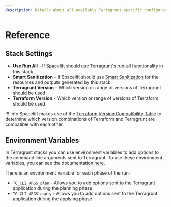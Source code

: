 ```yaml
---
description: Details about all available Terragrunt-specific configuration options.
---
```


# Reference

## Stack Settings

- **Use Run All** - If Spacelift should use Terragrunt's [run-all](https://terragrunt.gruntwork.io/docs/features/execute-terraform-commands-on-multiple-modules-at-once/) functionality in this stack.
- **Smart Sanitization** - If Spacelift should use [Smart Sanitization](../terraform/resource-sanitization.md#smart-sanitization) for the resources and outputs generated by this stack.
- **Terragrunt Version** - Which version or range of versions of Terragrunt should be used
- **Terraform Version** - Which version or range of versions of Terraform should be used

!!! info
    Spacelift makes use of the [Terraform Version Compatibility Table](https://terragrunt.gruntwork.io/docs/getting-started/supported-terraform-versions/) to determine which version combinations of Terraform and Terragrunt are compatible with each other.

## Environment Variables

In Terragrunt stacks you can use environment variables to add options to the command line arguments sent to Terragrunt. To use these environment variables, you can see the documentation [here](../../concepts/configuration/environment.md).

There is an environment variable for each phase of the run:

- `TG_CLI_ARGS_plan` - Allows you to add options sent to the Terragrunt application during the planning phase
- `TG_CLI_ARGS_apply` - Allows you to add options sent to the Terragrunt application during the applying phase

